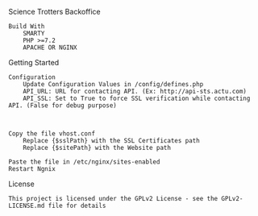 Science Trotters Backoffice

	Build With
	    SMARTY 
	    PHP >=7.2
	    APACHE OR NGINX

Getting Started
	
	Configuration
		Update Configuration Values in /config/defines.php
		API_URL: URL for contacting API. (Ex: http://api-sts.actu.com)
		API_SSL: Set to True to force SSL verification while contacting API. (False for debug purpose)



	Copy the file vhost.conf
		Replace {$sslPath} with the SSL Certificates path
		Replace {$sitePath} with the Website path
	
	Paste the file in /etc/nginx/sites-enabled
	Restart Ngnix
		


License

	This project is licensed under the GPLv2 License - see the GPLv2-LICENSE.md file for details

